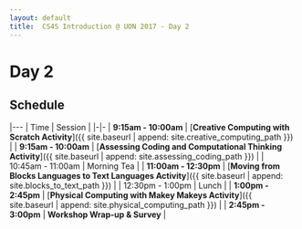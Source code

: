 ```yaml
---
layout: default
title:  CS4S Introduction @ UON 2017 - Day 2
---
```


# Day 2

## Schedule

|---
| Time | Session |
|-|-
| **9:15am - 10:00am** | [**Creative Computing with Scratch Activity**]({{ site.baseurl | append: site.creative_computing_path }}) |
| **9:15am - 10:00am** | [**Assessing Coding and Computational Thinking Activity**]({{ site.baseurl | append: site.assessing_coding_path }}) |
| 10:45am - 11:00am | Morning Tea |
| **11:00am - 12:30pm** | [**Moving from Blocks Languages to Text Languages Activity**]({{ site.baseurl | append: site.blocks_to_text_path }}) |
| 12:30pm - 1:00pm | Lunch |
| **1:00pm - 2:45pm** | [**Physical Computing with Makey Makeys Activity**]({{ site.baseurl | append: site.physical_computing_path }}) |
| **2:45pm - 3:00pm** | **Workshop Wrap-up & Survey** |
